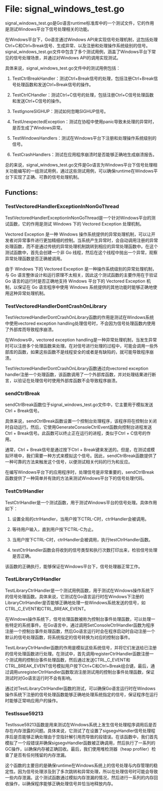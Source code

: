 # File: signal_windows_test.go

signal_windows_test.go是Go语言runtime标准库中的一个测试文件，它的作用是测试Windows平台下信号处理相关的功能。

在Windows平台下，Go语言通过Windows API来实现信号处理机制，这包括处理Ctrl+C和Ctrl+Break信号、生成异常、以及注册和处理操作系统级别的信号。signal_windows_test.go文件中包含了多个测试用例，涵盖了Windows平台下常见的信号处理场景，并通过对Windows API的调用实现测试。

具体来说，signal_windows_test.go文件中的测试用例包括：

1. TestCtrlBreakHandler：测试Ctrl+Break信号的处理，包括注册Ctrl+Break信号处理函数和发送Ctrl+Break信号的操作。

2. TestCtrlCHandler：测试Ctrl+C信号的处理，包括注册Ctrl+C信号处理函数和发送Ctrl+C信号的操作。

3. TestIgnoreSIGHUP：测试如何忽略SIGHUP信号。

4. TestUnexpectedException：测试在协程中使用panic导致未处理的异常时，是否生成了Windows异常。

5. TestWindowsHandlers：测试在Windows平台下注册和处理操作系统级别的信号。

6. TestCrashHandlers：测试在应用程序崩溃时是否能够正确地生成崩溃报告。

总的来说，signal_windows_test.go文件是Go语言为Windows平台下信号处理相关功能编写的一组测试用例，通过这些测试用例，可以确保runtime在Windows平台下实现了正确、可靠的信号处理机制。

## Functions:

### TestVectoredHandlerExceptionInNonGoThread

TestVectoredHandlerExceptionInNonGoThread是一个针对Windows平台的测试函数，它的作用是测试 Windows 下的 Vectored Exception 处理机制。

Vectored Exception 是一种 Windows 操作系统提供的异常处理机制，可以让开发者对异常事件进行更加精细的控制。当系统产生异常时，会自动调用注册的异常处理函数，而不是通过传统的异常处理机制跳转到相应的异常处理函数中。在这个测试函数中，首先会创建一个非 Go 线程，然后在这个线程中抛出一个异常，观察异常处理函数是否正确被调用。

由于 Windows 下的 Vectored Exception 是一种操作系统级别的异常处理机制，与 Go 语言整体设计和运行原理不太相关，因此这个测试函数的主要作用在于验证 Go 语言的运行时是否正确地支持 Windows 平台下的 Vectored Exception 机制，以保证在 Go 语言程序中使用 Windows 系统提供的其他功能时能够正确地使用这种异常处理机制。



### TestVectoredHandlerDontCrashOnLibrary

TestVectoredHandlerDontCrashOnLibrary函数的作用是测试在Windows系统中使用vectored exception handling处理信号时，不会因为信号处理函数内使用了外部库而导致程序崩溃。

在Windows中，vectored exception handling是一种异常处理机制，当发生异常时可以注册多个处理函数来处理。在对信号进行处理的过程中，可能会调用一些外部库的函数，如果这些函数不是线程安全的或者是有缺陷的，就可能导致程序崩溃。

TestVectoredHandlerDontCrashOnLibrary函数通过向vectored exception handler注册一个处理函数，该函数调用了一个外部库函数，并对处理结果进行断言，以验证在处理信号时使用外部库函数不会导致程序崩溃。



### sendCtrlBreak

sendCtrlBreak函数位于signal_windows_test.go文件中，它主要用于模拟发送Ctrl + Break信号。

具体来说，sendCtrlBreak函数设置一个控制台处理程序，该程序将在控制台关闭时自动运行。然后，它使用GenerateConsoleCtrlEvent函数向控制台进程发送Ctrl + Break信号。此函数可以终止正在运行的进程，类似于Ctrl + C信号的作用。

通常，Ctrl + Break信号是通过按下Ctrl + Break键来发送的。但是，在测试或模拟环境中，我们需要一种方式来模拟这个信号。因此，sendCtrlBreak函数提供了一种可靠的方法来触发这个信号，以便测试相关代码的行为和反应。

在编写Windows平台下的应用程序时，处理信号是非常重要的，sendCtrlBreak函数提供了一种简单并有效的方法来测试Windows平台下的信号处理代码。



### TestCtrlHandler

TestCtrlHandler是一个测试函数，用于测试Windows平台的信号处理。具体作用如下：

1. 设置全局的ctrlHandler，当用户按下CTRL-C时，ctrlHandler会被调用。

2. 等待用户输入，直到用户按下CTRL-C为止。

3. 当用户按下CTRL-C时，ctrlHandler会被调用，执行testCtrlHandler函数。

4. testCtrlHandler函数会将收到的信号类型和执行次数打印出来，检验信号处理是否正确。

该函数的正确执行，能够保证在Windows平台下，信号处理器正常工作。



### TestLibraryCtrlHandler

TestLibraryCtrlHandler是一个测试用例函数，用于测试在Windows操作系统下的信号处理函数。具体来说，它测试在Go语言运行时在Windows下注册的LibraryCtrlHandler是否能够正确地处理一些Windows系统发送的信号，如CTRL_C_EVENT和CTRL_BREAK_EVENT。

在Windows操作系统下，信号处理函数被称为控制台事件处理函数，可以处理一些特定的系统事件。在Go语言中，通过调用SetConsoleCtrlHandler函数为程序注册一个控制台事件处理函数，然后Go语言运行时会在程序启动时自动注册一个默认的信号处理函数，将系统指定的信号转换为对应的控制台事件。

TestLibraryCtrlHandler函数的作用是模拟这些系统信号，并将它们发送给已注册的信号处理函数进行处理。在测试中，首先调用registerCtrlHandler函数注册一个测试用的控制台事件处理函数，然后通过发送CTRL_C_EVENT和CTRL_BREAK_EVENT信号模拟用户按下Ctrl+C和Ctrl+Break组合键。最后，通过调用unregisterCtrlHandler函数取消注册测试用的控制台事件处理函数，保证测试时对Go语言运行时不会有影响。

通过对TestLibraryCtrlHandler函数的测试，可以确保Go语言运行时在Windows操作系统下注册的信号处理函数能够正确地处理系统指定的信号，保证程序在运行时能够正常响应用户的操作。



### TestIssue59213

TestIssue59213函数是用来测试在Windows系统上发生信号处理程序调用后是否存在内存泄露的问题。具体来说，它测试了在设置了sigsegvHandler信号处理程序后是否能够正确处理由于空指针解引用而导致的段错误。在该函数中，我们首先模拟了一个段错误并确保sigsegvHandler函数被正确调用，然后执行了一系列的GC操作，以确保内存被正确回收。最后，我们使用堆检测器（heap profiler）检查了是否有任何残留的内存泄漏。

这个函数的主要目的是确保runtime在Windows系统上的信号处理与内存管理的稳定性。因为信号处理涉及到了多次跳转和异常处理，所以在处理信号时可能会导致一些内存泄漏。这个测试函数通过模拟内存泄漏的情况，然后进行一系列的内存回收操作，以确保程序能够正确处理信号并恰当地释放内存。



